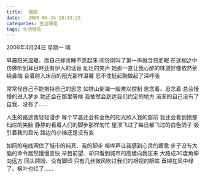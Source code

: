 ```yaml
---
title:  偶题
date:   2006-04-24 18:33:25
categories: 生活随笔
tags: 生活随笔
---
```


2006年4月24日  星期一  晴

早晨阳光温暖、而自己却贪睡不愿起床
闹铃刚叫了第一声就含怨而眠
在迷糊之中仿佛听到耳目畔还有伊人的话音
灿烂的笑声
她那一直让我心醉的味道好像依然萦绕鼻端
合着射入床前的阳光那样温馨
忍不住挺起胸做起了深呼吸

常常怪自己不能把持自己的思念
如排山倒海一般难以控制
思念着、思念着
总会慢慢的进入梦乡
她还会在那里等候
我依然会到达我们约定的地方
渐渐的自己没有了自我、没有了……

人生的路途我轻轻漫步
每个早晨还会有金色的阳光照入我的窗前
我还会看到她那灿烂的笑脸
静静的看着人们的脚步那样匆忙
屋顶飞过了每日都飞过的白色鸽子
吸引着我的目光
路边的小摊还是没有变

如网的电线网住了城市的纯真、我的脚步
喧哗声让我感到心灵的疲惫
步子没有大脑的命令居然慢慢变快
举目前望、却只看到城市的高墙向我压来
大路成30度角伸向远方
回头顾盼、没有脚印
只有几丝微风吹过我们的相视的眼眸
垂柳在风中绿了、枫叶也红了……



